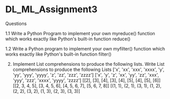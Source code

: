 # DL_ML_Assignment3

Questions

1.1 Write a Python Program to implement your own myreduce() function which works exactly
like Python's built-in function reduce()

1.2 Write a Python program to implement your own myfilter() function which works exactly
like Python's built-in function filter()

2. Implement List comprehensions to produce the following lists.
Write List comprehensions to produce the following Lists
  ['x', 'xx', 'xxx', 'xxxx', 'y', 'yy', 'yyy', 'yyyy', 'z', 'zz', 'zzz', 'zzzz']
  ['x', 'y', 'z', 'xx', 'yy', 'zz', 'xxx', 'yyy', 'zzz', 'xxxx', 'yyyy', 'zzzz']
  [[2], [3], [4], [3], [4], [5], [4], [5], [6]] [[2, 3, 4, 5], [3, 4, 5, 6],
  [4, 5, 6, 7], [5, 6, 7, 8]]
  [(1, 1), (2, 1), (3, 1), (1, 2), (2, 2), (3, 2), (1, 3), (2, 3), (3, 3)]
